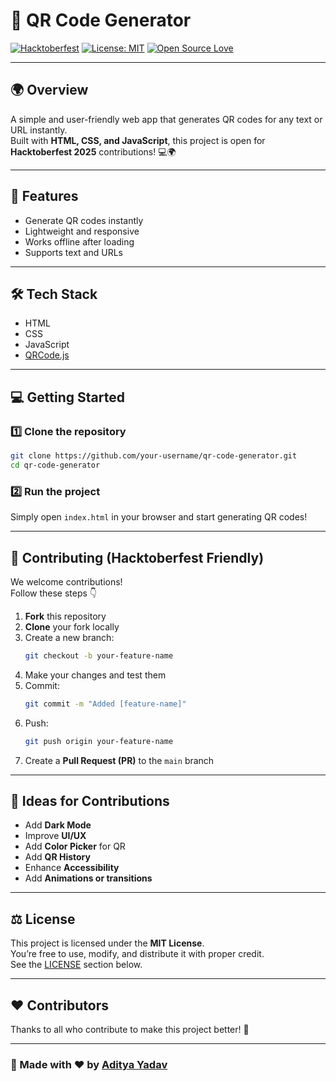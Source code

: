 # 🎯 QR Code Generator

[![Hacktoberfest](https://img.shields.io/badge/Hacktoberfest-2025-blueviolet?style=for-the-badge&logo=github)](https://hacktoberfest.com/)
[![License: MIT](https://img.shields.io/badge/License-MIT-yellow.svg?style=for-the-badge)](LICENSE)
[![Open Source Love](https://img.shields.io/badge/Open%20Source-%E2%9D%A4-red?style=for-the-badge)](https://github.com/your-username)

---

## 🌍 Overview

A simple and user-friendly web app that generates QR codes for any text or URL instantly.  
Built with **HTML, CSS, and JavaScript**, this project is open for **Hacktoberfest 2025** contributions! 💻🌍  

---

## 🚀 Features
- Generate QR codes instantly  
- Lightweight and responsive  
- Works offline after loading  
- Supports text and URLs  

---

## 🛠️ Tech Stack
- HTML  
- CSS  
- JavaScript  
- [QRCode.js](https://github.com/davidshimjs/qrcodejs)

---

## 💻 Getting Started

### 1️⃣ Clone the repository
```bash
git clone https://github.com/your-username/qr-code-generator.git
cd qr-code-generator
```

### 2️⃣ Run the project
Simply open `index.html` in your browser and start generating QR codes!

---

## 🌱 Contributing (Hacktoberfest Friendly)

We welcome contributions!  
Follow these steps 👇

1. **Fork** this repository  
2. **Clone** your fork locally  
3. Create a new branch:
   ```bash
   git checkout -b your-feature-name
   ```
4. Make your changes and test them  
5. Commit:
   ```bash
   git commit -m "Added [feature-name]"
   ```
6. Push:
   ```bash
   git push origin your-feature-name
   ```
7. Create a **Pull Request (PR)** to the `main` branch  

---

## 🧩 Ideas for Contributions
- Add **Dark Mode**  
- Improve **UI/UX**  
- Add **Color Picker** for QR  
- Add **QR History**  
- Enhance **Accessibility**  
- Add **Animations or transitions**

---

## ⚖️ License
This project is licensed under the **MIT License**.  
You’re free to use, modify, and distribute it with proper credit.  
See the [LICENSE](#mit-license) section below.

---

## ❤️ Contributors
Thanks to all who contribute to make this project better! 🙌  

---

### 🌟 Made with ❤️ by [Aditya Yadav](https://github.com/aditya-yadav1176)
